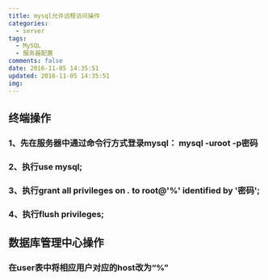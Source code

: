 ```yaml
---
title: mysql允许远程访问操作
categories:
  - server
tags:
  - MySQL
  - 服务器配置
comments: false
date: 2016-11-05 14:35:51
updated: 2016-11-05 14:35:51
img:
---
```

## 终端操作

### 1、先在服务器中通过命令行方式登录mysql： mysql -uroot -p密码 

### 2、执行use mysql; 

### 3、执行grant all privileges on *.* to root@'%' identified by '密码'; 

### 4、执行flush privileges; 

## 数据库管理中心操作
### 在user表中将相应用户对应的host改为“%”​
